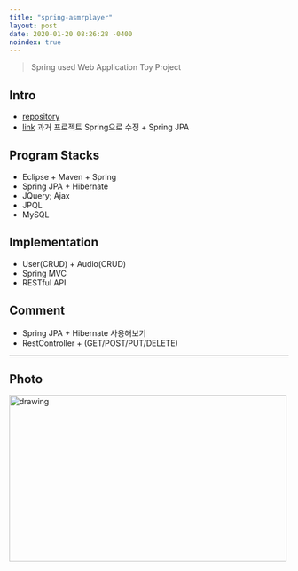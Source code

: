 ```yaml
---
title: "spring-asmrplayer"
layout: post
date: 2020-01-20 08:26:28 -0400
noindex: true
---
```


> Spring used Web Application Toy Project

## Intro
- [repository](https://github.com/blackjayH/spring-asmrplayer/)
- [link](https://github.com/blackjayH/java-asmrplayer) 과거 프로젝트 Spring으로 수정 + Spring JPA

## Program Stacks
- Eclipse + Maven + Spring
- Spring JPA + Hibernate
- JQuery; Ajax
- JPQL
- MySQL

## Implementation
- User(CRUD) + Audio(CRUD)
- Spring MVC
- RESTful API

## Comment
- Spring JPA + Hibernate 사용해보기
- RestController + (GET/POST/PUT/DELETE)

---

## Photo
<img src="/assets/images/2.JPG" alt="drawing" width="500" height="300"/>
